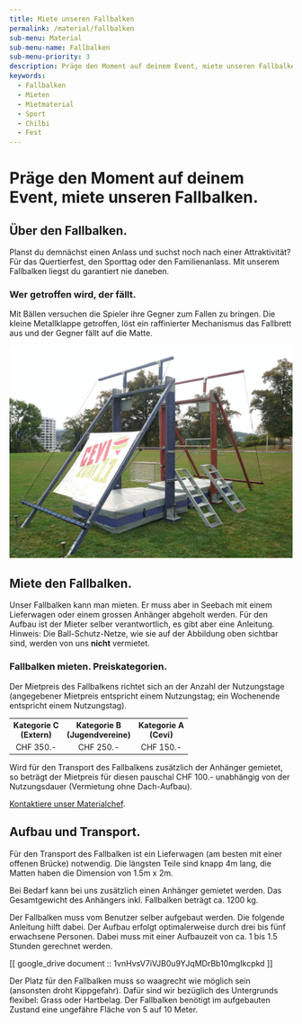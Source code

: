 ```yaml
---
title: Miete unseren Fallbalken
permalink: /material/fallbalken
sub-menu: Material
sub-menu-name: Fallbalken
sub-menu-priority: 3
description: Präge den Moment auf deinem Event, miete unseren Fallbalken.
keywords:
  - Fallbalken
  - Mieten
  - Mietmaterial
  - Sport
  - Chilbi
  - Fest
---
```


# Präge den Moment auf deinem Event, miete unseren Fallbalken.

## Über den Fallbalken.

Planst du demnächst einen Anlass und suchst noch nach einer Attraktivität? Für das Quertierfest, den Sporttag oder den
Familienanlass. Mit unserem Fallbalken liegst du garantiert nie daneben.

### Wer getroffen wird, der fällt.

Mit Bällen versuchen die Spieler ihre Gegner zum Fallen zu bringen. Die kleine Metallklappe getroffen, löst ein
raffinierter Mechanismus das Fallbrett aus und der Gegner fällt auf die Matte.

![Unser Fallbalken kannst du mieten.](/assets/Fallbalken.jpg)

## Miete den Fallbalken.

Unser Fallbalken kann man mieten. Er muss aber in Seebach mit einem Lieferwagen oder einem grossen Anhänger abgeholt
werden. Für den Aufbau ist der Mieter selber verantwortlich, es gibt aber eine Anleitung. Hinweis: Die
Ball-Schutz-Netze, wie sie auf der Abbildung oben sichtbar sind, werden von uns **nicht** vermietet.

### Fallbalken mieten. Preiskategorien.

Der Mietpreis des Fallbalkens richtet sich an der Anzahl der Nutzungstage (angegebener Mietpreis entspricht einem
Nutzungstag; ein Wochenende entspricht einem Nutzungstag).

<table style="width: 100%; text-align: center">
  <tbody><tr>
    <th>Kategorie C<br>(Extern)</th>
    <th>Kategorie B<br>(Jugendvereine)</th>
    <th>Kategorie A<br>(Cevi)</th>
  </tr>
  <tr>
    <td>CHF 350.-</td>
    <td>CHF 250.-</td>
    <td>CHF 150.-</td>
  </tr>
</tbody></table>

Wird für den Transport des Fallbalkens zusätzlich der Anhänger gemietet, so beträgt der Mietpreis für diesen pauschal CHF
100.- unabhängig von der Nutzungsdauer (Vermietung ohne Dach-Aufbau).

[Kontaktiere unser Materialchef](/material/kontakt).

## Aufbau und Transport.

Für den Transport des Fallbalken ist ein Lieferwagen (am besten mit einer offenen Brücke) notwendig. Die längsten Teile
sind knapp 4m lang, die Matten haben die Dimension von 1.5m x 2m.

Bei Bedarf kann bei uns zusätzlich einen Anhänger gemietet werden. Das Gesamtgewicht des Anhängers inkl. Fallbalken
beträgt ca. 1200 kg.

Der Fallbalken muss vom Benutzer selber aufgebaut werden. Die folgende Anleitung hilft dabei. Der Aufbau erfolgt
optimalerweise durch drei bis fünf erwachsene Personen. Dabei muss mit einer Aufbauzeit von ca. 1 bis 1.5 Stunden
gerechnet werden.

[[ google_drive document :: 1vnHvsV7iVJB0u9YJqMDrBb10mgIkcpkd ]]

Der Platz für den Fallbalken muss so waagrecht wie möglich sein (ansonsten droht Kippgefahr). Dafür sind wir bezüglich
des Untergrunds flexibel: Grass oder Hartbelag. Der Fallbalken benötigt im aufgebauten Zustand eine ungefähre Fläche von
5 auf 10 Meter.
